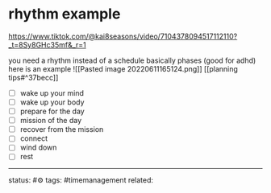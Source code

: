 # rhythm example
https://www.tiktok.com/@kai8seasons/video/7104378094517112110?_t=8Sy8GHc35mf&_r=1

you need a rhythm instead of a schedule
basically phases (good for adhd)
here is an example
![[Pasted image 20220611165124.png]]
[[planning tips#^37becc]]

 - [ ] wake up your mind
 - [ ] wake up your body
 - [ ] prepare for the day
 - [ ] mission of the day
 - [ ] recover from the mission
 - [ ] connect
 - [ ] wind down
 - [ ] rest

--- 
status: #⚙️ 
tags: #timemanagement 
related: 